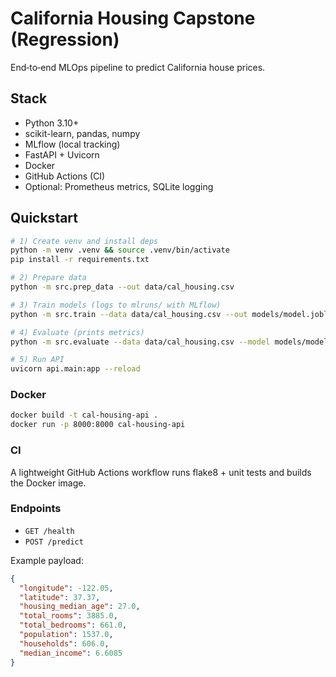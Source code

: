 # California Housing Capstone (Regression)

End‑to‑end MLOps pipeline to predict California house prices.

## Stack
- Python 3.10+
- scikit-learn, pandas, numpy
- MLflow (local tracking)
- FastAPI + Uvicorn
- Docker
- GitHub Actions (CI)
- Optional: Prometheus metrics, SQLite logging

## Quickstart

```bash
# 1) Create venv and install deps
python -m venv .venv && source .venv/bin/activate
pip install -r requirements.txt

# 2) Prepare data
python -m src.prep_data --out data/cal_housing.csv

# 3) Train models (logs to mlruns/ with MLflow)
python -m src.train --data data/cal_housing.csv --out models/model.joblib

# 4) Evaluate (prints metrics)
python -m src.evaluate --data data/cal_housing.csv --model models/model.joblib

# 5) Run API
uvicorn api.main:app --reload
```

### Docker
```bash
docker build -t cal-housing-api .
docker run -p 8000:8000 cal-housing-api
```

### CI
A lightweight GitHub Actions workflow runs flake8 + unit tests and builds the Docker image.

### Endpoints
- `GET /health`
- `POST /predict`

Example payload:
```json
{
  "longitude": -122.05,
  "latitude": 37.37,
  "housing_median_age": 27.0,
  "total_rooms": 3885.0,
  "total_bedrooms": 661.0,
  "population": 1537.0,
  "households": 606.0,
  "median_income": 6.6085
}
```
